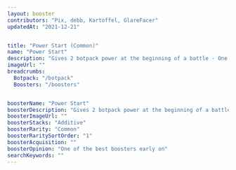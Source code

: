 ```yaml
---
layout: booster
contributors: "Pix, debb, Kartoffel, GlareFacer"
updatedAt: "2021-12-21"


title: "Power Start (Common)"
name: "Power Start"
description: "Gives 2 botpack power at the beginning of a battle - One of the best boosters early on"
imageUrl: ""
breadcrumbs:
  Botpack: "/botpack"
  Boosters: "/boosters"


boosterName: "Power Start"
boosterDescription: "Gives 2 botpack power at the beginning of a battle"
boosterImageUrl: ""
boosterStacks: "Additive"
boosterRarity: "Common"
boosterRaritySortOrder: "1"
boosterAcquisition: ""
boosterOpinion: "One of the best boosters early on"
searchKeywords: ""
---
```



